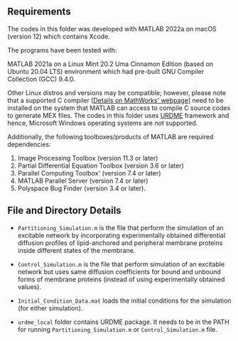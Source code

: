 ## Requirements

The codes in this folder was developed with MATLAB 2022a on macOS (version 12) which contains Xcode. 

The programs have been tested with: 

MATLAB 2021a on a Linux Mint 20.2 Uma Cinnamon Edition (based on Ubuntu 20.04 LTS) environment which had pre-built GNU Compiler Collection (GCC) 9.4.0. 

Other Linux distros and versions may be compatible; however, please note that a supported C compiler [[Details on MathWorks' webpage](https://www.mathworks.com/support/requirements/previous-releases.html)] need to be installed on the system that MATLAB can access to compile C source codes to generate MEX files. The codes in this folder uses [URDME](https://github.com/URDME/urdme) framework and hence, Microsoft Windows operating systems are _not_ supported. 

Additionally, the following toolboxes/products of MATLAB are required dependencies:  

1. Image Processing Toolbox	(version 11.3 or later)
2. Partial Differential Equation Toolbox (version 3.6 or later)
3. Parallel Computing Toolbox' (version	7.4 or later)
4. MATLAB Parallel Server (version 7.4 or later)
5. Polyspace Bug Finder (version 3.4 or later).

## File and Directory Details

- `Partitioning_Simulation.m` is the file that perform the simulation of an excitable network by incorporating experimentally obtained differential diffusion profiles of lipid-anchored and peripheral membrane proteins inside different states of the membrane.   

- `Control_Simulation.m` is the file that perform simulation of an excitable network but uses same diffusion coefficients for bound and unbound forms of membrane proteins (instead of using experimentally obtained values).

- `Initial_Condition_Data.mat` loads the initial conditions for the simulation (for either simulation). 

- `urdme_local` folder contains URDME package. It needs to be in the PATH for running `Partitioning_Simulation.m` or `Control_Simulation.m` file.  